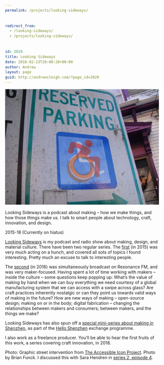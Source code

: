 ```yaml
---
permalink: /projects/looking-sideways/


redirect_from:
  - /looking-sideways/
  - /projects/looking-sideways/


id: 2020
title: Looking Sideways
date: 2016-02-23T20:00:28+00:00
author: Andrew
layout: page
guid: http://andrewsleigh.com/?page_id=2020
---
```

<img class="size-full wp-image-2021" src="/assets/2016/02/disabledicon.jpeg" alt=" Accessible Icon Project"     />

Looking Sideways is a podcast about making – how we make things, and how those things make us. I talk to smart people about technology, craft, innovation, and design.

<span class="label">2015-18 (Currently on hiatus)</span>

<!--more-->


[Looking Sideways](https://lookingsideways.net) is my podcast and radio show about making, design, and material culture. There have been two regular series. The [first](https://lookingsideways.net/category/s01/) (in 2015) was very much acting on a hunch, and covered all sots of topics I found interesting. Pretty much an excuse to talk to interesting people.

The [second](https://lookingsideways.net/category/s02/) (in 2016) was simultaneously broadcast on Resonance FM, and was very maker-focused. Having spent a lot of time working with makers – inside the culture – some questions keep popping up: What’s the value of making by hand when we can buy everything we need courtesy of a global manufacturing system that we can access with a swipe across glass? Are craft practices inherently nostalgic or can they point us towards valid ways of making in the future? How are new ways of making – open-source design; making on or in the body; digital fabrication – changing the relationships between makers and consumers; between makers, and the things we make?

Looking Sideways has also spun off a [special mini-series about making in Shenzhen](https://lookingsideways.net/category/hello-shenzhen/), as part of the [Hello Shenzhen](/projects/hello-shenzhen/) exchange programme.

I also work as a freelance producer. You&#8217;ll be able to hear the first fruits of this work, a series covering craft innovation, in 2018.

Photo: Graphic street intervention from [The Accessible Icon Project](http://accessibleicon.org). Photo by Brian Funck. I discussed this with Sara Hendren in [series 2, episode 4](https://lookingsideways.net/s02e04/).
